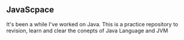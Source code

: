 ## JavaScpace

It's been a while I've worked on Java. This is a practice repository to revision, learn and clear the conepts of Java Language and JVM
